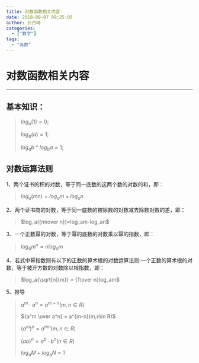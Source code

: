 ```yaml
---
title: 对数函数相关内容
date: 2018-09-07 09:25:00
author: 长白崎
categories:
  - ["数学"]
tags:
  - "高数"
---
```




# 对数函数相关内容

---



## 基本知识：

> $log_a(1) = 0;$
>
> $log_a(a)=1;$
>
> $log_ab*log_ba =1;$

## 对数运算法则

1、两个证书的积的对数，等于同一底数的这两个数的对数的和，即：

>  $log_a(mn)=log_am+log_an$

2、两个证书商的对数，等于同一底数的被除数的对数减去除数对数的差，即：

> $log_a({m\over n})=log_am-log_an$

3、一个正数幂的对数，等于幂的底数的对数乘以幂的指数，即：

> $log_am^n = nlog_am$

4、若式中幂指数则有以下的正数的算术根的对数运算法则:一个正数的算术根的对数，等于被开方数的对数除以根指数，即：

> $log_a{\sqrt[n]{m}} = {1\over n}log_am$

5、推导

> $a^m\cdot a^n =a^{m+n}(m,n\in R)$
>
> ${a^m \over a^n} = a^{m-n}(m,n\in R)$
>
> $(a^m)^n= a^{mn}(m,n\in R)$
>
> $(ab)^n=a^b\cdot b^n (n\in R)$
>
> $log_aM + log_aN = ?$


